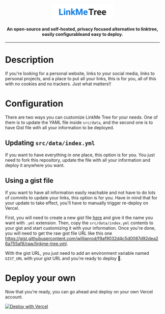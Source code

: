 <div align="center">
  <img src=".media/logo.svg" width="200px">
  <br/>
  <h4 width="400px">An open-source and self-hosted, privacy focused alternative to linktree, easily configurableand easy to deploy.</h4>
</div>

---

# Description

If you're looking for a personal website, links to your social media, links to personal projects, and a place to put all your links, this is for you, all of this with no cookies and no trackers. Just what matters!!

# Configuration

There are two ways you can customize LinkMe Tree for your needs. One of them is to update the YAML file inside `src/data`, and the second one is to have Gist file with all your information to be deployed.

## Updating `src/data/index.yml`

If you want to have everything in one place, this option is for you. You just need to fork this repository, update the file with all your information and deploy it anywhere you want.

## Using a gist file

If you want to have all information easily reachable and not have to do lots of commits to update your links, this option is for you. Have in mind that for your update to take effect, you'll have to manually trigger re-deploy on Vercel.

First, you will need to create a new gist file [here](https://gist.github.com/) and give it the name you want with `.yml` extension. Then, copy the `src/data/index.yml` contents to your gist and start customizing it with your information. Once you're done, you will need to get the raw gist file URL like this one https://gist.githubusercontent.com/willianrod/f9af9032d4c5d0087d92dea26a755af8/raw/linkme-tree.yml.

With the gist URL, you just need to add an environment variable named `GIST_URL` with your gist URL and you're ready to deploy 🎉.

# Deploy your own

Now that you're ready, you can go ahead and deploy on your own Vercel account.

[![Deploy with Vercel](https://vercel.com/button)](https://vercel.com/new/clone?repository-url=https%3A%2F%2Fgithub.com%2Fwillianrod%2Flinkme-tree&env=GIST_URL&envDescription=This%20is%20opitional%20if%20you%20are%20using%20the%20yaml%20file%20inside%20src%2Fdata%2F%20but%20is%20required%20if%20you're%20loading%20a%20yaml%20from%20gist&project-name=linkme-tree&repo-name=linkme-tree)

